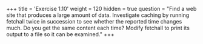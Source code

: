 +++
title = 'Exercise 1.10'
weight = 120
hidden = true
question = "Find a web site that produces a large amount of data. Investigate caching by running fetchall twice in succession to see whether the reported time changes much. Do you get the same content each time? Modify fetchall to print its output to a file so it can be examined."
+++